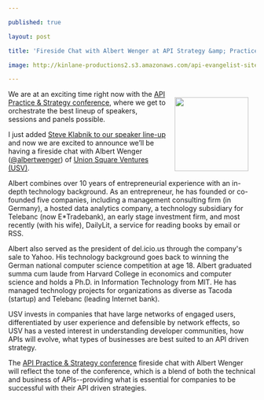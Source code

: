 ---
published: true
layout: post
title: 'Fireside Chat with Albert Wenger at API Strategy &amp; Practice'
image: http://kinlane-productions2.s3.amazonaws.com/api-evangelist-site/blog/albert-wenger.jpeg
---

<p><img style="padding: 15px;" src="https://s3.amazonaws.com/kinlane-productions2/events/api-strategy-practice-conference/speakers/albert-wenger.jpeg" alt="" width="150" align="right" />
<p>We are at an exciting time right now with the <a title="API Strategy &amp; Practice" href="http://www.apistrategyconference.com/">API Practice &amp; Strategy conference</a>, where we get to orchestrate the best lineup of speakers, sessions and panels possible.
<p>I just added <a title="Steve Klabnik to our speaker line-up" href="/2012/09/13/steve-klabnik-added-to-speakers-at-api-strategy--conference/">Steve Klabnik to our speaker line-up</a> and now we are excited to announce we&rsquo;ll be having a fireside chat with Albert Wenger (<a title="albert wenger" href="https://twitter.com/albertwenger">@albertwenger</a>) of <a title="Union Square Ventures" href="http://www.usv.com/">Union Square Ventures (USV)</a>.
<p>Albert combines over 10 years of entrepreneurial experience with an in-depth technology background. As an entrepreneur, he has founded or co-founded five companies, including a management consulting firm (in Germany), a hosted data analytics company, a technology subsidiary for Telebanc (now E*Tradebank), an early stage investment firm, and most recently (with his wife), DailyLit, a service for reading books by email or RSS.
<p>Albert also served as the president of del.icio.us through the company's sale to Yahoo. His technology background goes back to winning the German national computer science competition at age 18. Albert graduated summa cum laude from Harvard College in economics and computer science and holds a Ph.D. in Information Technology from MIT. He has managed technology projects for organizations as diverse as Tacoda (startup) and Telebanc (leading Internet bank).
<p>USV invests in companies that have large networks of engaged users, differentiated by user experience and defensible by network effects, so USV has a vested interest in understanding developer communities, how APIs will evolve, what types of businesses are best suited to an API driven strategy.
<p>The <a title="API Strategy &amp; Practice" href="http://www.apistrategyconference.com/">API Practice &amp; Strategy conference</a> fireside chat with Albert Wenger will reflect the tone of the conference, which is a blend of both the technical and business of APIs--providing what is essential for companies to be successful with their API driven strategies.

